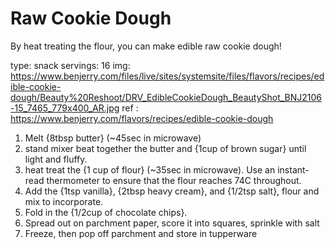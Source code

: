 # Raw Cookie Dough

By heat treating the flour, you can make edible raw cookie dough!

type: snack
servings: 16
img: https://www.benjerry.com/files/live/sites/systemsite/files/flavors/recipes/edible-cookie-dough/Beauty%20Reshoot/DRV_EdibleCookieDough_BeautyShot_BNJ2106-15_7465_779x400_AR.jpg
ref : https://www.benjerry.com/flavors/recipes/edible-cookie-dough

1. Melt {8tbsp butter} (~45sec in microwave)
1. stand mixer beat together the butter and {1cup of brown sugar} until light and fluffy.
1. heat treat the {1 cup of flour} (~35sec in microwave). Use an instant-read thermometer to ensure that the flour reaches 74C throughout.
1. Add the {1tsp vanilla}, {2tbsp heavy cream}, and {1/2tsp salt}, flour and mix to incorporate.
1. Fold in the {1/2cup of chocolate chips}.
1. Spread out on parchment paper, score it into squares, sprinkle with salt
1. Freeze, then pop off parchment and store in tupperware

